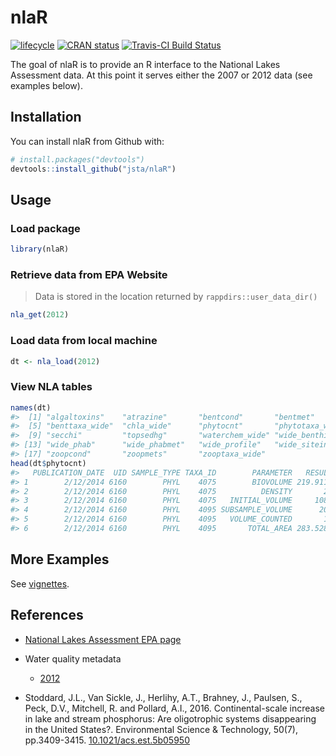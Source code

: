
<!-- README.md is generated from README.Rmd. Please edit that file -->
nlaR
====

[![lifecycle](https://img.shields.io/badge/lifecycle-stable-brightgreen.svg)](https://www.tidyverse.org/lifecycle/#stable) [![CRAN status](http://www.r-pkg.org/badges/version/nlaR)](https://cran.r-project.org/package=nlaR) [![Travis-CI Build Status](https://travis-ci.org/jsta/nlaR.svg?branch=master)](https://travis-ci.org/jsta/nlaR)

The goal of nlaR is to provide an R interface to the National Lakes Assessment data. At this point it serves either the 2007 or 2012 data (see examples below).

Installation
------------

You can install nlaR from Github with:

``` r
# install.packages("devtools")
devtools::install_github("jsta/nlaR")
```

Usage
-----

### Load package

``` r
library(nlaR)
```

### Retrieve data from EPA Website

> Data is stored in the location returned by `rappdirs::user_data_dir()`

``` r
nla_get(2012)
```

### Load data from local machine

``` r
dt <- nla_load(2012)
```

### View NLA tables

``` r
names(dt)
#>  [1] "algaltoxins"    "atrazine"       "bentcond"       "bentmet"       
#>  [5] "benttaxa_wide"  "chla_wide"      "phytocnt"       "phytotaxa_wide"
#>  [9] "secchi"         "topsedhg"       "waterchem_wide" "wide_benthic"  
#> [13] "wide_phab"      "wide_phabmet"   "wide_profile"   "wide_siteinfo" 
#> [17] "zoopcond"       "zoopmets"       "zooptaxa_wide"
head(dt$phytocnt)
#>   PUBLICATION_DATE  UID SAMPLE_TYPE TAXA_ID        PARAMETER   RESULT
#> 1        2/12/2014 6160        PHYL    4075        BIOVOLUME 219.9113
#> 2        2/12/2014 6160        PHYL    4075          DENSITY       25
#> 3        2/12/2014 6160        PHYL    4075   INITIAL_VOLUME     1080
#> 4        2/12/2014 6160        PHYL    4095 SUBSAMPLE_VOLUME      200
#> 5        2/12/2014 6160        PHYL    4095   VOLUME_COUNTED       10
#> 6        2/12/2014 6160        PHYL    4095       TOTAL_AREA 283.5287
```

More Examples
-------------

See [vignettes](https://jsta.github.io/nlaR/articles).

References
----------

-   [National Lakes Assessment EPA page](https://www.epa.gov/national-aquatic-resource-surveys/nla)

-   Water quality metadata
    -   [2012](https://www.epa.gov/sites/production/files/2016-12/nla2012_waterchem_meta.txt)
-   Stoddard, J.L., Van Sickle, J., Herlihy, A.T., Brahney, J., Paulsen, S., Peck, D.V., Mitchell, R. and Pollard, A.I., 2016. Continental-scale increase in lake and stream phosphorus: Are oligotrophic systems disappearing in the United States?. Environmental Science & Technology, 50(7), pp.3409-3415. [10.1021/acs.est.5b05950](https://doi.org/10.1021/acs.est.5b05950)
